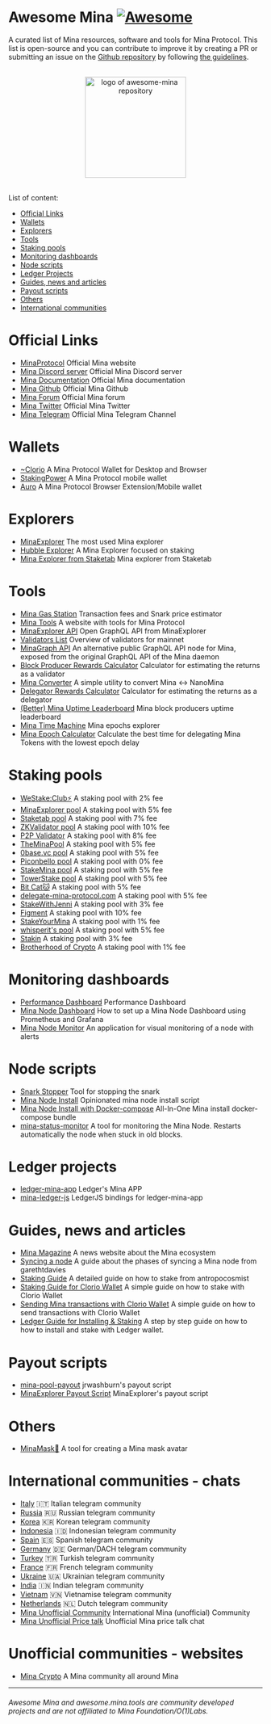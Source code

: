 # Awesome Mina [![Awesome](https://cdn.rawgit.com/sindresorhus/awesome/d7305f38d29fed78fa85652e3a63e154dd8e8829/media/badge.svg)](https://github.com/sindresorhus/awesome)
A curated list of Mina resources, software and tools for Mina Protocol. This list is open-source and you can contribute to improve it by creating a PR or submitting an issue on the [Github repository](https://github.com/nerdvibe/awesome-mina) by following [the guidelines](https://github.com/nerdvibe/awesome-mina/blob/main/Contributing.md).

<p align="center">
  <br>
  <img width="200" src="https://westake.club/assets/awesome-mina.png?" alt="logo of awesome-mina repository">
  <br>
  <br>
</p>

List of content:

- [Official Links](#Official-Links)
- [Wallets](#Wallets)
- [Explorers](#Explorers)
- [Tools](#Tools)
- [Staking pools](#Staking-pools)
- [Monitoring dashboards](#monitoring-dashboards)
- [Node scripts](#Node-scripts)
- [Ledger Projects](#Ledger-projects)
- [Guides, news and articles](#guides-news-and-articles)
- [Payout scripts](#Payout-scripts)
- [Others](#Others)
- [International communities](#International-communities)

# Official Links

* [MinaProtocol](https://minaprotocol.com/) Official Mina website
* [Mina Discord server](https://discord.com/invite/Vexf4ED) Official Mina Discord server
* [Mina Documentation](https://docs.minaprotocol.com/en) Official Mina documentation
* [Mina Github](https://github.com/MinaProtocol) Official Mina Github
* [Mina Forum](https://forums.minaprotocol.com/) Official Mina forum
* [Mina Twitter](https://twitter.com/minaprotocol) Official Mina Twitter
* [Mina Telegram](https://t.me/minaprotocol) Official Mina Telegram Channel

# Wallets
* [~Clorio](https://clor.io) A Mina Protocol Wallet for Desktop and Browser
* [StakingPower](https://github.com/crackerli/coda-mobile-wallet) A Mina Protocol mobile wallet
* [Auro](https://www.aurowallet.com) A Mina Protocol Browser Extension/Mobile wallet

# Explorers
* [MinaExplorer](https://minaexplorer.com/) The most used Mina explorer
* [Hubble Explorer](https://hubble.figment.io/mina/chains/mainnet) A Mina Explorer focused on staking
* [Mina Explorer from Staketab](https://mina.staketab.com/) Mina explorer from Staketab

# Tools
* [Mina Gas Station](https://fees.mina.tools/) Transaction fees and Snark price estimator
* [Mina Tools](https://mina.tools) A website with tools for Mina Protocol
* [MinaExplorer API](https://graphql.minaexplorer.com/) Open GraphQL API from MinaExplorer
* [Validators List](https://mina.staketab.com/) Overview of validators for mainnet
* [MinaGraph API](https://minagraph.com) An alternative public GraphQL API node for Mina, exposed from the original GraphQL API of the Mina daemon
* [Block Producer Rewards Calculator](https://towerstake.com/block-producer-rewards-calculator/) Calculator for estimating the returns as a validator
* [Mina Converter](https://convert.mina.tools/) A simple utility to convert Mina <-> NanoMina
* [Delegator Rewards Calculator](https://towerstake.com/delegator-rewards-calculator/) Calculator for estimating the returns as a delegator
* [(Better) Mina Uptime Leaderboard](https://towerstake.com/mina-uptime-leaderboard/) Mina block producers uptime leaderboard
* [Mina Time Machine](https://towerstake.com/mina-time-machine/) Mina epochs explorer
* [Mina Epoch Calculator](https://epoch.mina.tools) Calculate the best time for delegating Mina Tokens with the lowest epoch delay

# Staking pools
* [WeStake:Club⚡️](https://mina.westake.club) A staking pool with 2% fee
* [MinaExplorer pool](https://docs.minaexplorer.com/minaexplorer/staking-pool) A staking pool with 5% fee
* [Staketab pool](https://staketab.com/) A staking pool with 7% fee
* [ZKValidator pool](https://zkvalidator.com/) A staking pool with 10% fee
* [P2P Validator](https://p2p.org/) A staking pool with 8% fee
* [TheMinaPool](https://theminapool.com) A staking pool with 5% fee
* [0base.vc pool](https://mina.0base.vc) A staking pool with 5% fee
* [Piconbello pool](https://mina.piconbello.com) A staking pool with 0% fee
* [StakeMina pool](https://stakemina.com) A staking pool with 5% fee
* [TowerStake pool](https://towerstake.com) A staking pool with 5% fee
* [Bit Cat🐱](https://www.bitcat365.com) A staking pool with 5% fee
* [delegate-mina-protocol.com](https://delegate-mina-protocol.com) A staking pool with 5% fee
* [StakeWithJenni](https://www.stakewithjenni.com) A staking pool with 3% fee
* [Figment](https://figment.io/protocols/mina/) A staking pool with 10% fee
* [StakeYourMina](https://www.stakeyourmina.com/) A staking pool with 1% fee
* [whisperit's pool](https://cryptostake.online/) A staking pool with 5% fee
* [Stakin](https://stakin.com/mina) A staking pool with 3% fee
* [Brotherhood of Crypto](http://brotherhoodcrypto.io/mina-validator-details/) A staking pool with 1% fee

# Monitoring dashboards
* [Performance Dashboard](https://github.com/dsrvlabs/mina-performance-dashboard) Performance Dashboard
* [Mina Node Dashboard](https://github.com/dguess/mina-node-dashboard) How to set up a Mina Node Dashboard using Prometheus and Grafana
* [Mina Node Monitor](https://github.com/olton/mina-node-monitor) An application for visual monitoring of a node with alerts 

# Node scripts
* [Snark Stopper](https://github.com/c29r3/mina-snark-stopper) Tool for stopping the snark
* [Mina Node Install](https://github.com/jrwashburn/mina-node-install) Opinionated mina node install script
* [Mina Node Install with Docker-compose](https://github.com/trancemind/mina-docker-compose) All-In-One Mina install docker-compose bundle
* [mina-status-monitor](https://github.com/vanphandinh/mina-status-monitor) A tool for monitoring the Mina Node. Restarts automatically the node when stuck in old blocks.

# Ledger projects
* [ledger-mina-app](https://github.com/jspada/ledger-app-mina) Ledger's Mina APP
* [mina-ledger-js](https://github.com/nerdvibe/mina-ledger-js) LedgerJS bindings for ledger-mina-app

# Guides, news and articles
* [Mina Magazine](https://minamagazine.com/) A news website about the Mina ecosystem
* [Syncing a node](https://hackmd.io/@garethtdavies/B1TSCRF_D) A guide about the phases of syncing a Mina node from garethtdavies
* [Staking Guide](https://antropocosmist.medium.com/how-to-stake-mina-a524b4fc8086) A detailed guide on how to stake from antropocosmist
* [Staking Guide for Clorio Wallet](https://docs.clor.io/how-to-delegate) A simple guide on how to stake with Clorio Wallet
* [Sending Mina transactions with Clorio Wallet](https://docs.clor.io/how-to-send-a-transaction) A simple guide on how to send transactions with Clorio Wallet
* [Ledger Guide for Installing & Staking](https://www.youtube.com/watch?v=ZezT6HHL9yk) A step by step guide on how to how to install and stake with Ledger wallet.

# Payout scripts
* [mina-pool-payout](https://github.com/jrwashburn/mina-pool-payout) jrwashburn's payout script
* [MinaExplorer Payout Script](https://github.com/garethtdavies/mina-payout-script) MinaExplorer's payout script

# Others
* [MinaMask🎃](https://mask.minagraph.com) A tool for creating a Mina mask avatar

# International communities - chats

* [Italy](https://t.me/mina_italia) 🇮🇹 Italian telegram community
* [Russia](https://t.me/mina_russia) 🇷🇺 Russian telegram community
* [Korea](https://t.me/minaprotocol_kr) 🇰🇷 Korean telegram community
* [Indonesia](http://t.me/Mina_Indonesia) 🇮🇩 Indonesian telegram community
* [Spain](https://t.me/MinaProtocol_Spanish) 🇪🇸 Spanish telegram community
* [Germany](https://t.me/mina_dach) 🇩🇪 German/DACH telegram community
* [Turkey](https://t.me/Mina_Turkiye) 🇹🇷 Turkish telegram community
* [France](https://t.me/mina_france) 🇫🇷 French telegram community
* [Ukraine](https://t.me/mina_ukraine) 🇺🇦 Ukrainian telegram community
* [India](http://t.me/mina_india) 🇮🇳 Indian telegram community
* [Vietnam](http://t.me/minaprotocolVN) 🇻🇳 Vietnamise telegram community
* [Netherlands](http://t.me/minaprotocolNL) 🇳🇱 Dutch telegram community
* [Mina Unofficial Community](https://t.me/MinaProtocolCommunity) International Mina (unofficial) Community
* [Mina Unofficial Price talk](https://t.me/minapricediscussion) Unofficial Mina price talk chat

# Unofficial communities - websites
* [Mina Crypto](https://www.minacrypto.com/) A Mina community all around Mina

------

###### Awesome Mina and awesome.mina.tools are community developed projects and are not affiliated to Mina Foundation/O(1)Labs.
